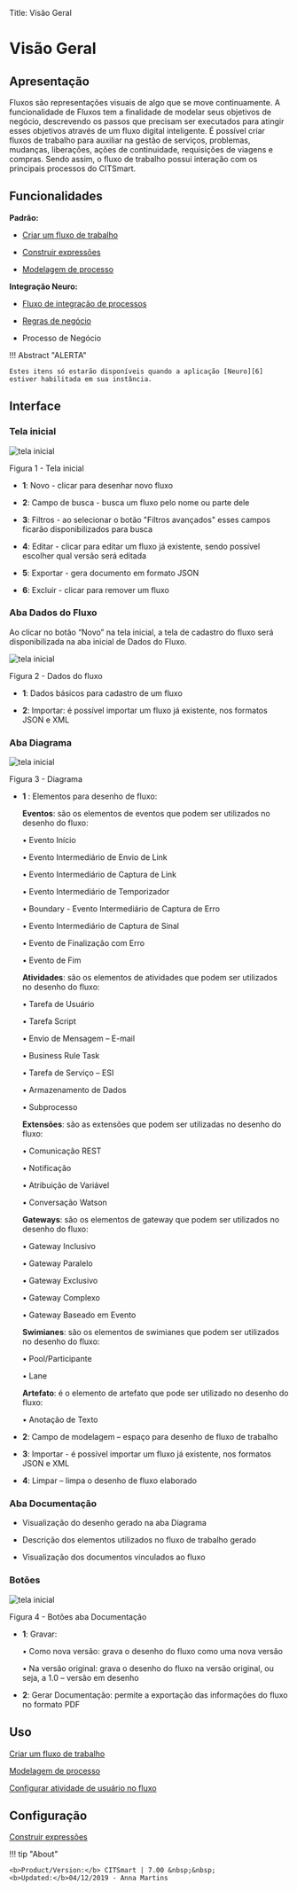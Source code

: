 Title: Visão Geral

# Visão Geral

## Apresentação

Fluxos são representações visuais de algo que se move continuamente. A funcionalidade de Fluxos tem a finalidade de modelar seus objetivos de negócio, descrevendo os passos que precisam ser executados para atingir esses objetivos através de um fluxo digital inteligente. É possível criar fluxos de trabalho para auxiliar na gestão de serviços, problemas, mudanças, liberações, ações de continuidade, requisições de viagens e compras. Sendo assim, o fluxo de trabalho possui interação com os principais processos do CITSmart.

## Funcionalidades

**Padrão:**

- [Criar um fluxo de trabalho][1]

- [Construir expressões][2]

- [Modelagem de processo][3]

**Integração Neuro:**

- [Fluxo de integração de processos][4]

- [Regras de negócio][5]

- Processo de Negócio

!!! Abstract "ALERTA"

    Estes itens só estarão disponíveis quando a aplicação [Neuro][6] estiver habilitada em sua instância.

## Interface

### Tela inicial

![tela inicial](images/workflow-1.png)

Figura 1 - Tela inicial


 - **1**: Novo - clicar para desenhar novo fluxo

 - **2**: Campo de busca - busca um fluxo pelo nome ou parte dele
 
 - **3**: Filtros - ao selecionar o botão "Filtros avançados" esses campos ficarão disponibilizados para busca
 
 - **4**: Editar - clicar para editar um fluxo já existente, sendo possível escolher qual versão será editada
 
 - **5**: Exportar - gera documento em formato JSON
 
 - **6**: Excluir - clicar para remover um fluxo

### Aba Dados do Fluxo

Ao clicar no botão “Novo” na tela inicial, a tela de cadastro do fluxo será disponibilizada na aba inicial de Dados do Fluxo.

![tela inicial](images/workflow-2.png)

Figura 2 - Dados do fluxo


 - **1**: Dados básicos para cadastro de um fluxo
  
 - **2**: Importar: é possível importar um fluxo já existente, nos formatos JSON e XML


### Aba Diagrama

![tela inicial](images/workflow-3.png)

Figura 3 - Diagrama

- **1** : Elementos para desenho de fluxo:
  
  **Eventos**: são os elementos de eventos que podem ser utilizados no desenho do fluxo:

  • Evento Início

  • Evento Intermediário de Envio de Link

  • Evento Intermediário de Captura de Link

  • Evento Intermediário de Temporizador

  • Boundary - Evento Intermediário de Captura de Erro

  • Evento Intermediário de Captura de Sinal

  • Evento de Finalização com Erro

  • Evento de Fim
  
  **Atividades**: são os elementos de atividades que podem ser utilizados no desenho do fluxo:

   • Tarefa de Usuário

   • Tarefa Script

   • Envio de Mensagem – E-mail

   • Business Rule Task

   • Tarefa de Serviço – ESI

   • Armazenamento de Dados

   • Subprocesso
   
   **Extensões**: são as extensões que podem ser utilizadas no desenho do fluxo:

   • Comunicação REST

   • Notificação
   
   • Atribuição de Variável

   • Conversação Watson
   
   **Gateways**: são os elementos de gateway que podem ser utilizados no desenho do fluxo:

   • Gateway Inclusivo

   • Gateway Paralelo

   • Gateway Exclusivo

   • Gateway Complexo

   • Gateway Baseado em Evento
   
   **Swimianes**: são os elementos de swimianes que podem ser utilizados no desenho do fluxo:

   • Pool/Participante

   • Lane
   
   **Artefato**: é o elemento de artefato que pode ser utilizado no desenho do fluxo:

   • Anotação de Texto
   



 - **2**: Campo de modelagem – espaço para desenho de fluxo de trabalho
 
 - **3**: Importar - é possível importar um fluxo já existente, nos formatos JSON e XML

 - **4**: Limpar – limpa o desenho de fluxo elaborado

### Aba Documentação

 - Visualização do desenho gerado na aba Diagrama

 - Descrição dos elementos utilizados no fluxo de trabalho gerado

 - Visualização dos documentos vinculados ao fluxo

### Botões

![tela inicial](images/workflow-4.png)

Figura 4 - Botões aba Documentação

 - **1**: Gravar:  
 
     •	Como nova versão: grava o desenho do fluxo como uma nova versão

     •	Na versão original: grava o desenho do fluxo na versão original, ou seja, a 1.0 – versão em desenho

 - **2**: Gerar Documentação: permite a exportação das informações do fluxo no formato PDF


Uso
---

[Criar um fluxo de trabalho](/pt-br/citsmart-7/workflow/use/create-flow.html)

[Modelagem de processo](/pt-br/citsmart-7/workflow/use/modeling.html)

[Configurar atividade de usuário no fluxo](/pt-br/citsmart-7/workflow/use/user-task-configure.html)


Configuração
----------

[Construir expressões](/pt-br/citsmart-7/workflow/configuration/expressions-creator.html)

!!! tip "About"

    <b>Product/Version:</b> CITSmart | 7.00 &nbsp;&nbsp;
    <b>Updated:</b>04/12/2019 - Anna Martins


[1]:/pt-br/citsmart-7/workflow/use/create-flow.html
[2]:/pt-br/citsmart-7/workflow/configuration/expressions-creator.html
[3]:/pt-br/citsmart-7/workflow/use/modeling.html
[4]:/pt-br/neuro/advanced-options/process-integration-flow.html
[5]:/pt-br/neuro/advanced-options/business-rules.html
[6]:/pt-br/neuro/enable-neuro.html
